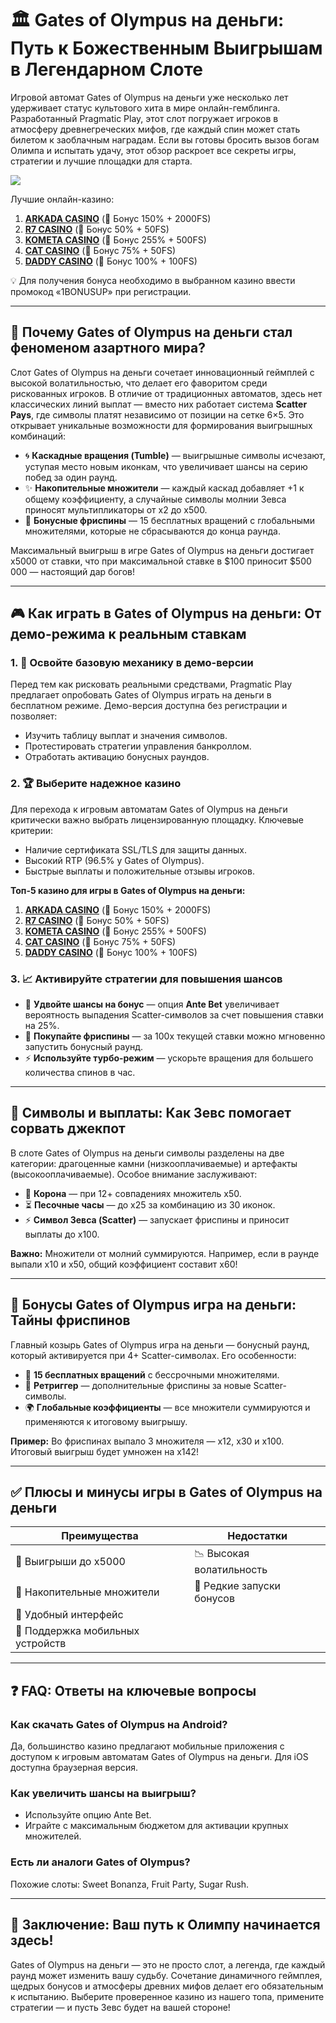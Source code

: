 # 🏛️ Gates of Olympus на деньги: Путь к Божественным Выигрышам в Легендарном Слоте  

Игровой автомат Gates of Olympus на деньги уже несколько лет удерживает статус культового хита в мире онлайн-гемблинга. Разработанный Pragmatic Play, этот слот погружает игроков в атмосферу древнегреческих мифов, где каждый спин может стать билетом к заоблачным наградам. Если вы готовы бросить вызов богам Олимпа и испытать удачу, этот обзор раскроет все секреты игры, стратегии и лучшие площадки для старта.  

[![](https://i.ibb.co/BVjGQ9mj/olympus.jpg)](https://clck.ru/3Hr27o)

Лучшие онлайн-казино:

1. **[ARKADA CASINO](https://clck.ru/3Hr27o "ARKADA CASINO")** (🎁 Бонус 150% + 2000FS)
2. **[R7 CASINO](https://clck.ru/3HsT58 "R7 CASINO")** (🎁 Бонус 50% + 50FS)
3. **[KOMETA CASINO](https://clck.ru/3JHf2X "KOMETA CASINO")** (🎁 Бонус 255% + 500FS)
4. **[CAT CASINO](https://clck.ru/3HsTGi "CAT CASINO")** (🎁 Бонус 75% + 50FS)
5. **[DADDY CASINO](https://clck.ru/3HsTSj "DADDY CASINO")** (🎁 Бонус 100% + 100FS)

💡 Для получения бонуса необходимо в выбранном казино ввести промокод «1BONUSUP» при регистрации.

---

## 🌟 Почему Gates of Olympus на деньги стал феноменом азартного мира?  

Слот Gates of Olympus на деньги сочетает инновационный геймплей с высокой волатильностью, что делает его фаворитом среди рискованных игроков. В отличие от традиционных автоматов, здесь нет классических линий выплат — вместо них работает система **Scatter Pays**, где символы платят независимо от позиции на сетке 6×5. Это открывает уникальные возможности для формирования выигрышных комбинаций:  

- 🌀 **Каскадные вращения (Tumble)** — выигрышные символы исчезают, уступая место новым иконкам, что увеличивает шансы на серию побед за один раунд.  
- ✨ **Накопительные множители** — каждый каскад добавляет +1 к общему коэффициенту, а случайные символы молнии Зевса приносят мультипликаторы от x2 до x500.  
- 🎁 **Бонусные фриспины** — 15 бесплатных вращений с глобальными множителями, которые не сбрасываются до конца раунда.  

Максимальный выигрыш в игре Gates of Olympus на деньги достигает x5000 от ставки, что при максимальной ставке в $100 приносит $500 000 — настоящий дар богов!  

---

## 🎮 Как играть в Gates of Olympus на деньги: От демо-режима к реальным ставкам  

### 1. 🧪 Освойте базовую механику в демо-версии  
Перед тем как рисковать реальными средствами, Pragmatic Play предлагает опробовать Gates of Olympus играть на деньги в бесплатном режиме. Демо-версия доступна без регистрации и позволяет:  
- Изучить таблицу выплат и значения символов.  
- Протестировать стратегии управления банкроллом.  
- Отработать активацию бонусных раундов.  

### 2. 🏆 Выберите надежное казино  
Для перехода к игровым автоматам Gates of Olympus на деньги критически важно выбрать лицензированную площадку. Ключевые критерии:  
- Наличие сертификата SSL/TLS для защиты данных.  
- Высокий RTP (96.5% у Gates of Olympus).  
- Быстрые выплаты и положительные отзывы игроков.  

**Топ-5 казино для игры в Gates of Olympus на деньги:**  

1. **[ARKADA CASINO](https://clck.ru/3Hr27o "ARKADA CASINO")** (🎁 Бонус 150% + 2000FS)
2. **[R7 CASINO](https://clck.ru/3HsT58 "R7 CASINO")** (🎁 Бонус 50% + 50FS)
3. **[KOMETA CASINO](https://clck.ru/3JHf2X "KOMETA CASINO")** (🎁 Бонус 255% + 500FS)
4. **[CAT CASINO](https://clck.ru/3HsTGi "CAT CASINO")** (🎁 Бонус 75% + 50FS)
5. **[DADDY CASINO](https://clck.ru/3HsTSj "DADDY CASINO")** (🎁 Бонус 100% + 100FS)

### 3. 📈 Активируйте стратегии для повышения шансов  
- 🔄 **Удвойте шансы на бонус** — опция **Ante Bet** увеличивает вероятность выпадения Scatter-символов за счет повышения ставки на 25%.  
- 💸 **Покупайте фриспины** — за 100x текущей ставки можно мгновенно запустить бонусный раунд.  
- ⚡ **Используйте турбо-режим** — ускорьте вращения для большего количества спинов в час.  

---

## 💎 Символы и выплаты: Как Зевс помогает сорвать джекпот  

В слоте Gates of Olympus на деньги символы разделены на две категории: драгоценные камни (низкооплачиваемые) и артефакты (высокооплачиваемые). Особое внимание заслуживают:  

- 👑 **Корона** — при 12+ совпадениях множитель x50.  
- ⏳ **Песочные часы** — до x25 за комбинацию из 30 иконок.  
- ⚡ **Символ Зевса (Scatter)** — запускает фриспины и приносит выплаты до x100.  

**Важно:** Множители от молний суммируются. Например, если в раунде выпали x10 и x50, общий коэффициент составит x60!  

---

## 🎉 Бонусы Gates of Olympus игра на деньги: Тайны фриспинов  

Главный козырь Gates of Olympus игра на деньги — бонусный раунд, который активируется при 4+ Scatter-символах. Его особенности:  
- 🎡 **15 бесплатных вращений** с бессрочными множителями.  
- 🔄 **Ретриггер** — дополнительные фриспины за новые Scatter-символы.  
- 🌍 **Глобальные коэффициенты** — все множители суммируются и применяются к итоговому выигрышу.  

**Пример:** Во фриспинах выпало 3 множителя — x12, x30 и x100. Итоговый выигрыш будет умножен на x142!  

---

## ✅ Плюсы и минусы игры в Gates of Olympus на деньги  

| Преимущества               | Недостатки               |  
|----------------------------|--------------------------|  
| 🏅 Выигрыши до x5000          | 📉 Высокая волатильность   |  
| 🔢 Накопительные множители    | 🎲 Редкие запуски бонусов  |  
| 📱 Удобный интерфейс          |                          |  
| 📲 Поддержка мобильных устройств |                      |  

---

## ❓ FAQ: Ответы на ключевые вопросы  

### Как скачать Gates of Olympus на Android?  
Да, большинство казино предлагают мобильные приложения с доступом к игровым автоматам Gates of Olympus на деньги. Для iOS доступна браузерная версия.  

### Как увеличить шансы на выигрыш?  
- Используйте опцию Ante Bet.  
- Играйте с максимальным бюджетом для активации крупных множителей.  

### Есть ли аналоги Gates of Olympus?  
Похожие слоты: Sweet Bonanza, Fruit Party, Sugar Rush.  

---

## 🏁 Заключение: Ваш путь к Олимпу начинается здесь!  

Gates of Olympus на деньги — это не просто слот, а легенда, где каждый раунд может изменить вашу судьбу. Сочетание динамичного геймплея, щедрых бонусов и атмосферы древних мифов делает его обязательным к испытанию. Выберите проверенное казино из нашего топа, примените стратегии — и пусть Зевс будет на вашей стороне!
